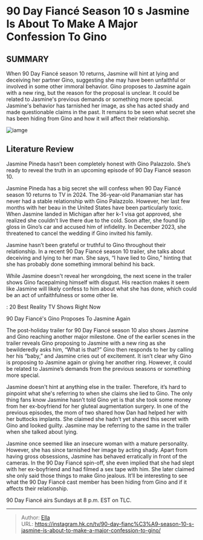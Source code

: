 # 90 Day Fiancé Season 10 s Jasmine Is About To Make A Major Confession To Gino


## SUMMARY 



  When 90 Day Fiancé season 10 returns, Jasmine will hint at lying and deceiving her partner Gino, suggesting she may have been unfaithful or involved in some other immoral behavior.   Gino proposes to Jasmine again with a new ring, but the reason for the proposal is unclear. It could be related to Jasmine&#39;s previous demands or something more special.   Jasmine&#39;s behavior has tarnished her image, as she has acted shady and made questionable claims in the past. It remains to be seen what secret she has been hiding from Gino and how it will affect their relationship.  

![iamge](https://static1.srcdn.com/wordpress/wp-content/uploads/2023/12/90-day-fianc-s-gino-palazzolo-makes-big-mistake-visiting-this-city-with-jasmine-pineda.jpg)

## Literature Review
Jasmine Pineda hasn’t been completely honest with Gino Palazzolo. She’s ready to reveal the truth in an upcoming episode of 90 Day Fiancé season 10.




Jasmine Pineda has a big secret she will confess when 90 Day Fiancé season 10 returns to TV in 2024. The 36-year-old Panamanian star has never had a stable relationship with Gino Palazzolo. However, her last few months with her beau in the United States have been particularly toxic. When Jasmine landed in Michigan after her k-1 visa got approved, she realized she couldn’t live there due to the cold. Soon after, she found lip gloss in Gino’s car and accused him of infidelity. In December 2023, she threatened to cancel the wedding if Gino invited his family.




Jasmine hasn’t been grateful or truthful to Gino throughout their relationship. In a recent 90 Day Fiancé season 10 trailer, she talks about deceiving and lying to her man. She says, “I have lied to Gino,” hinting that she has probably done something immoral behind his back.


 

While Jasmine doesn&#39;t reveal her wrongdoing, the next scene in the trailer shows Gino facepalming himself with disgust. His reaction makes it seem like Jasmine will likely confess to him about what she has done, which could be an act of unfaithfulness or some other lie.

 : 20 Best Reality TV Shows Right Now


 90 Day Fiancé&#39;s Gino Proposes To Jasmine Again 
          




The post-holiday trailer for 90 Day Fiancé season 10 also shows Jasmine and Gino reaching another major milestone. One of the earlier scenes in the trailer reveals Gino proposing to Jasmine with a new ring as she bewilderedly asks him, “What is that?” Gino then responds to her by calling her his “baby,” and Jasmine cries out of excitement. It isn’t clear why Gino is proposing to Jasmine again or giving her another ring. However, it could be related to Jasmine’s demands from the previous seasons or something more special.

Jasmine doesn&#39;t hint at anything else in the trailer. Therefore, it’s hard to pinpoint what she&#39;s referring to when she claims she lied to Gino. The only thing fans know Jasmine hasn’t told Gino yet is that she took some money from her ex-boyfriend for her gluteal augmentation surgery. In one of the previous episodes, the mom of two shared how Dan had helped her with her buttocks implants. She claimed she hadn’t yet shared this secret with Gino and looked guilty. Jasmine may be referring to the same in the trailer when she talked about lying.




Jasmine once seemed like an insecure woman with a mature personality. However, she has since tarnished her image by acting shady. Apart from having gross obsessions, Jasmine has behaved erratically in front of the cameras. In the 90 Day Fiancé spin-off, she even implied that she had slept with her ex-boyfriend and had filmed a sex tape with him. She later claimed she only said those things to make Gino jealous. It’ll be interesting to see what the 90 Day Fiancé cast member has been hiding from Gino and if it affects their relationship.



90 Day Fiancé airs Sundays at 8 p.m. EST on TLC.






---

> Author: [Ella](https://instagram.hk.cn/)  
> URL: https://instagram.hk.cn/tv/90-day-fianc%C3%A9-season-10-s-jasmine-is-about-to-make-a-major-confession-to-gino/  

